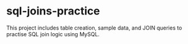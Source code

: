 # sql-joins-practice
This project includes table creation, sample data, and JOIN queries to practise SQL join logic using MySQL.
